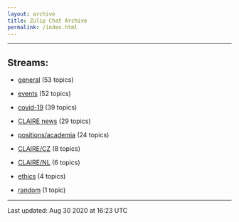 ```yaml
---
layout: archive
title: Zulip Chat Archive
permalink: /index.html
---
```


---

## Streams:

* [general](stream/201199-general/index.html) (53 topics)

* [events](stream/201207-events/index.html) (52 topics)

* [covid-19](stream/226112-covid-19/index.html) (39 topics)

* [CLAIRE news](stream/201957-CLAIRE-news/index.html) (29 topics)

* [positions/academia](stream/203258-positions/academia/index.html) (24 topics)

* [CLAIRE/CZ](stream/203399-CLAIRE/CZ/index.html) (8 topics)

* [CLAIRE/NL](stream/203255-CLAIRE/NL/index.html) (6 topics)

* [ethics](stream/228366-ethics/index.html) (4 topics)

* [random](stream/202125-random/index.html) (1 topic)

<hr><p>Last updated: Aug 30 2020 at 16:23 UTC</p>